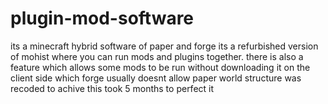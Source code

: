 # plugin-mod-software
its a minecraft hybrid software of paper and forge 
its a refurbished version of mohist where you can run mods and plugins together.
there is also a feature which allows some mods to be run without downloading it on the client side which forge usually doesnt allow
paper world structure was recoded to achive this
took 5 months to perfect it

